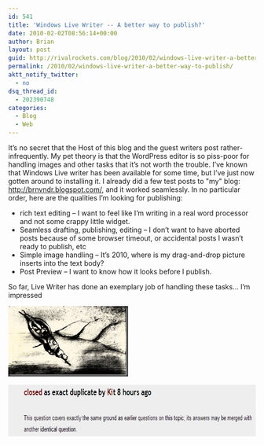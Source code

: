 ```yaml
---
id: 541
title: 'Windows Live Writer -- A better way to publish?'
date: 2010-02-02T08:56:14+00:00
author: Brian
layout: post
guid: http://rivalrockets.com/blog/2010/02/windows-live-writer-a-better-way-to-publish/
permalink: /2010/02/windows-live-writer-a-better-way-to-publish/
aktt_notify_twitter:
  - no
dsq_thread_id:
  - 202390748
categories:
  - Blog
  - Web
---
```

It’s no secret that the Host of this blog and the guest writers post rather-infrequently.   My pet theory is that the WordPress editor is so piss-poor for handling images and other tasks that it’s not worth the trouble.    I’ve known that Windows Live writer has been available for some time, but I’ve just now gotten around to installing it.   I already did a few test posts to "my" blog: <http://brnvndr.blogspot.com/>, and it worked seamlessly.  In no particular order, here are the qualities I’m looking for publishing:

  * rich text editing – I want to feel like I’m writing in a real word processor and not some crappy little widget.
  * Seamless drafting, publishing, editing – I don’t want to have aborted posts because of some browser timeout, or accidental posts I wasn’t ready to publish, etc
  * Simple image handling – It’s 2010, where is my drag-and-drop picture inserts into the text body?
  * Post Preview – I want to know how it looks before I publish.

So far, Live Writer has done an exemplary job of handling these tasks… I’m impressed

[](http://keirann.deviantart.com/art/)[<img style="float: none; margin-left: auto; margin-right: auto; border-width: 0px;" src="/content/2010/02/image_thumb.png" border="0" alt="image" width="244" height="143" />](/content/2010/02/image.png) [](http://keirann.deviantart.com/art/)

[<img class="aligncenter size-full wp-image-569" src="/content/2010/02/duplicate.jpg" alt="" width="708" height="109" />](/2008/11/live-writer-to-hijack-all-attempts-at-making-excuses-for-not-writing-a-blog-post/)
